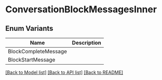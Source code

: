 # ConversationBlockMessagesInner

## Enum Variants

| Name | Description |
|---- | -----|
| BlockCompleteMessage |  |
| BlockStartMessage |  |

[[Back to Model list]](../README.md#documentation-for-models) [[Back to API list]](../README.md#documentation-for-api-endpoints) [[Back to README]](../README.md)



